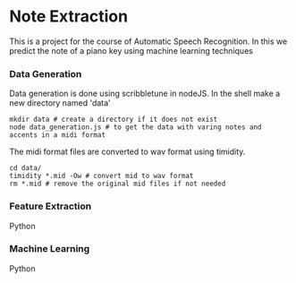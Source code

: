 # Note Extraction
This is a project for the course of Automatic Speech Recognition. In this we predict the note of a piano key using machine learning techniques
### Data Generation
Data generation is done using scribbletune in nodeJS. In the shell make a new directory named 'data'
```shell
mkdir data # create a directory if it does not exist
node data_generation.js # to get the data with varing notes and accents in a midi format
```
The midi format files are converted to wav format using timidity.
```shell
cd data/
timidity *.mid -Ow # convert mid to wav format
rm *.mid # remove the original mid files if not needed
```
### Feature Extraction
Python
### Machine Learning
Python
